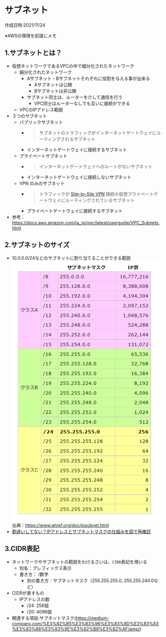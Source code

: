 # サブネット
作成日時:2021/11/24

※AWSの環境を前提にメモ

## 1.サブネットとは？
* 仮想ネットワークであるVPCの中で細分化されたネットワーク
  * 細分化されたネットワーク
    * Aサブネット・Bサブネットそれぞれに役割を与える事が出来る
      * Aサブネットは公開
      * Bサブネットは非公開
    * サブネット同士は、ルーターを介して通信を行う
      * VPC同士はルーターなしでも互いに接続ができる
  * VPCのIPアドレス範囲
* ３つのサブネット
  * パブリックサブネット
    *  > サブネットのトラフィックがインターネットゲートウェイにルーティングされるサブネット
    * インターネットゲートウェイに接続するサブネット
  * プライベートサブネット
    * > インターネットゲートウェイへのルートがないサブネット
    * インターネットゲートウェイに接続しないサブネット
  * VPN のみのサブネット
    * > トラフィックが [Site-to-Site VPN](https://docs.aws.amazon.com/ja_jp/vpn/latest/s2svpn/how_it_works.html) 接続の仮想プライベートゲートウェイにルーティングされているサブネット
    * プライベートゲートウェイに接続するサブネット
* 参考：https://docs.aws.amazon.com/ja_jp/vpc/latest/userguide/VPC_Subnets.html

## 2.サブネットのサイズ
* 10.0.0.0/24などのサブネットに割り当てることができる範囲
![](2021-11-26-23-42-24.png)
出典：https://www.ahref.org/doc/ipsubnet.html
* [勘違いしてない？IPアドレスとサブネットマスクの仕組みを図で再確認](https://xtech.nikkei.com/atcl/nxt/column/18/00780/052700002/)


## 3.CIDR表記
- ネットワークやサブネットの範囲をわけるさいは、`CIDR`表記を用いる
  - 別名：プレフィックス表示
  - 書き方： /数字
    - 別の書き方：サブネットマスク（255.255.255.0, 255.255.240.0など）
- CIDRが表すもの
  - IPアドレスの数
    - /24: 256個
    - /20: 4096個
- 関連する項目:サブネットマスク(https://medium-company.com/%E3%82%B5%E3%83%96%E3%83%8D%E3%83%83%E3%83%88%E3%83%9E%E3%82%B9%E3%82%AF/amp/)
